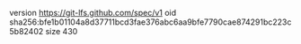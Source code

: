 version https://git-lfs.github.com/spec/v1
oid sha256:bfe1b01104a8d37711bcd3fae376abc6aa9bfe7790cae874291bc223c5b82402
size 430
